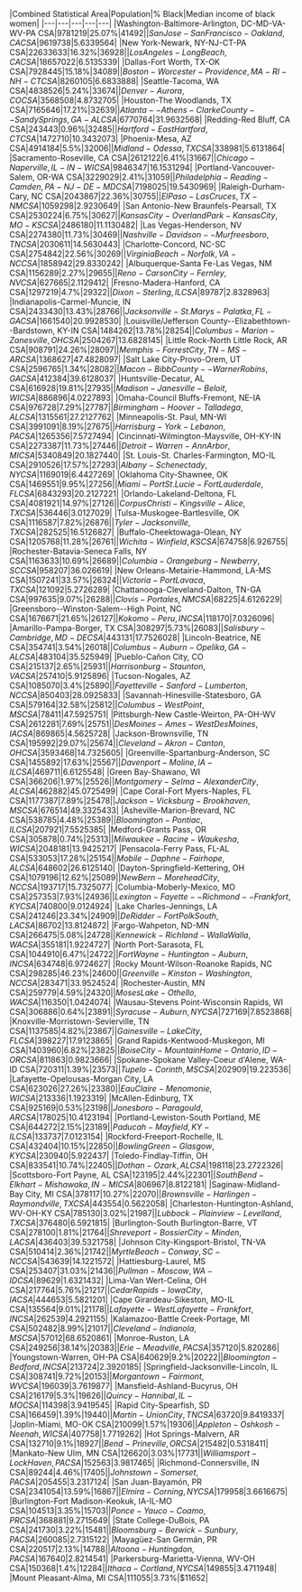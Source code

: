 |Combined Statistical Area|Population|% Black|Median income of black women|
|---|---|---|---|---|
|Washington-Baltimore-Arlington, DC-MD-VA-WV-PA CSA|9781219|25.07%|$41492|
|San Jose-San Francisco-Oakland, CA CSA|9619738|5.63%|$39564|
|New York-Newark, NY-NJ-CT-PA CSA|22633633|16.32%|$36928|
|Los Angeles-Long Beach, CA CSA|18657022|6.51%|$35339|
|Dallas-Fort Worth, TX-OK CSA|7928445|15.18%|$34089|
|Boston-Worcester-Providence, MA-RI-NH-CT CSA|8260105|6.68%|$33888|
|Seattle-Tacoma, WA CSA|4838526|5.24%|$33674|
|Denver-Aurora, CO CSA|3568508|4.87%|$32705|
|Houston-The Woodlands, TX CSA|7165646|17.21%|$32639|
|Atlanta--Athens-Clarke County--Sandy Springs, GA-AL CSA|6770764|31.96%|$32568|
|Redding-Red Bluff, CA CSA|243443|0.96%|$32485|
|Hartford-East Hartford, CT CSA|1472710|10.34%|$32073|
|Phoenix-Mesa, AZ CSA|4914184|5.5%|$32006|
|Midland-Odessa, TX CSA|338981|5.61%|$31864|
|Sacramento-Roseville, CA CSA|2612122|6.41%|$31667|
|Chicago-Naperville, IL-IN-WI CSA|9846347|16.15%|$31294|
|Portland-Vancouver-Salem, OR-WA CSA|3229029|2.41%|$31059|
|Philadelphia-Reading-Camden, PA-NJ-DE-MD CSA|7198025|19.54%|$30969|
|Raleigh-Durham-Cary, NC CSA|2043867|22.36%|$30755|
|El Paso-Las Cruces, TX-NM CSA|1059298|2.92%|$30649|
|San Antonio-New Braunfels-Pearsall, TX CSA|2530224|6.75%|$30627|
|Kansas City-Overland Park-Kansas City, MO-KS CSA|2486180|11.11%|$30482|
|Las Vegas-Henderson, NV CSA|2274380|11.73%|$30469|
|Nashville-Davidson--Murfreesboro, TN CSA|2030611|14.56%|$30443|
|Charlotte-Concord, NC-SC CSA|2754842|22.56%|$30269|
|Virginia Beach-Norfolk, VA-NC CSA|1858942|29.83%|$30242|
|Albuquerque-Santa Fe-Las Vegas, NM CSA|1156289|2.27%|$29655|
|Reno-Carson City-Fernley, NV CSA|627665|2.11%|$29412|
|Fresno-Madera-Hanford, CA CSA|1297219|4.7%|$29322|
|Dixon-Sterling, IL CSA|89787|2.83%|$28963|
|Indianapolis-Carmel-Muncie, IN CSA|2433430|13.43%|$28766|
|Jacksonville-St. Marys-Palatka, FL-GA CSA|1661540|20.99%|$28530|
|Louisville/Jefferson County--Elizabethtown--Bardstown, KY-IN CSA|1484262|13.78%|$28254|
|Columbus-Marion-Zanesville, OH CSA|2504267|13.68%|$28145|
|Little Rock-North Little Rock, AR CSA|908791|24.26%|$28097|
|Memphis-Forrest City, TN-MS-AR CSA|1368627|47.48%|$28097|
|Salt Lake City-Provo-Orem, UT CSA|2596765|1.34%|$28082|
|Macon-Bibb County--Warner Robins, GA CSA|412384|39.61%|$28037|
|Huntsville-Decatur, AL CSA|616928|19.81%|$27935|
|Madison-Janesville-Beloit, WI CSA|886896|4.02%|$27893|
|Omaha-Council Bluffs-Fremont, NE-IA CSA|976728|7.29%|$27787|
|Birmingham-Hoover-Talladega, AL CSA|1315561|27.21%|$27762|
|Minneapolis-St. Paul, MN-WI CSA|3991091|8.19%|$27675|
|Harrisburg-York-Lebanon, PA CSA|1265356|7.57%|$27494|
|Cincinnati-Wilmington-Maysville, OH-KY-IN CSA|2273387|11.73%|$27446|
|Detroit-Warren-Ann Arbor, MI CSA|5340849|20.18%|$27440|
|St. Louis-St. Charles-Farmington, MO-IL CSA|2910526|17.57%|$27293|
|Albany-Schenectady, NY CSA|1169019|6.44%|$27269|
|Oklahoma City-Shawnee, OK CSA|1469551|9.95%|$27256|
|Miami-Port St. Lucie-Fort Lauderdale, FL CSA|6843293|20.21%|$27221|
|Orlando-Lakeland-Deltona, FL CSA|4081921|14.97%|$27126|
|Corpus Christi-Kingsville-Alice, TX CSA|536446|3.01%|$27029|
|Tulsa-Muskogee-Bartlesville, OK CSA|1116587|7.82%|$26876|
|Tyler-Jacksonville, TX CSA|282525|16.51%|$26827|
|Buffalo-Cheektowaga-Olean, NY CSA|1205768|11.28%|$26761|
|Wichita-Winfield, KS CSA|674758|6.9%|$26755|
|Rochester-Batavia-Seneca Falls, NY CSA|1163633|10.69%|$26689|
|Columbia-Orangeburg-Newberry, SC CSA|958207|36.0%|$26619|
|New Orleans-Metairie-Hammond, LA-MS CSA|1507241|33.57%|$26324|
|Victoria-Port Lavaca, TX CSA|121092|5.27%|$26289|
|Chattanooga-Cleveland-Dalton, TN-GA CSA|997635|9.07%|$26288|
|Clovis-Portales, NM CSA|68225|4.61%|$26229|
|Greensboro--Winston-Salem--High Point, NC CSA|1676671|21.65%|$26127|
|Kokomo-Peru, IN CSA|118170|7.03%|$26096|
|Amarillo-Pampa-Borger, TX CSA|308297|5.73%|$26083|
|Salisbury-Cambridge, MD-DE CSA|443131|17.75%|$26028|
|Lincoln-Beatrice, NE CSA|354741|3.54%|$26018|
|Columbus-Auburn-Opelika, GA-AL CSA|483104|35.5%|$25949|
|Pueblo-Cañon City, CO CSA|215137|2.65%|$25931|
|Harrisonburg-Staunton, VA CSA|257410|5.91%|$25896|
|Tucson-Nogales, AZ CSA|1085070|3.4%|$25890|
|Fayetteville-Sanford-Lumberton, NC CSA|850403|28.09%|$25833|
|Savannah-Hinesville-Statesboro, GA CSA|579164|32.58%|$25812|
|Columbus-West Point, MS CSA|78411|47.59%|$25751|
|Pittsburgh-New Castle-Weirton, PA-OH-WV CSA|2612281|7.69%|$25751|
|Des Moines-Ames-West Des Moines, IA CSA|869865|4.56%|$25728|
|Jackson-Brownsville, TN CSA|195992|29.07%|$25674|
|Cleveland-Akron-Canton, OH CSA|3593468|14.73%|$25605|
|Greenville-Spartanburg-Anderson, SC CSA|1455892|17.63%|$25567|
|Davenport-Moline, IA-IL CSA|469711|6.61%|$25548|
|Green Bay-Shawano, WI CSA|366206|1.97%|$25526|
|Montgomery-Selma-Alexander City, AL CSA|462882|45.07%|$25499|
|Cape Coral-Fort Myers-Naples, FL CSA|1177387|7.89%|$25478|
|Jackson-Vicksburg-Brookhaven, MS CSA|676514|49.33%|$25433|
|Asheville-Marion-Brevard, NC CSA|538785|4.48%|$25389|
|Bloomington-Pontiac, IL CSA|207921|7.55%|$25385|
|Medford-Grants Pass, OR CSA|305878|0.74%|$25313|
|Milwaukee-Racine-Waukesha, WI CSA|2048181|13.94%|$25217|
|Pensacola-Ferry Pass, FL-AL CSA|533053|17.28%|$25154|
|Mobile-Daphne-Fairhope, AL CSA|648602|26.61%|$25140|
|Dayton-Springfield-Kettering, OH CSA|1079196|12.62%|$25089|
|New Bern-Morehead City, NC CSA|193717|15.73%|$25077|
|Columbia-Moberly-Mexico, MO CSA|257353|7.93%|$24936|
|Lexington-Fayette--Richmond--Frankfort, KY CSA|740800|9.01%|$24924|
|Lake Charles-Jennings, LA CSA|241246|23.34%|$24909|
|DeRidder-Fort Polk South, LA CSA|86702|13.81%|$24872|
|Fargo-Wahpeton, ND-MN CSA|266475|5.08%|$24728|
|Kennewick-Richland-Walla Walla, WA CSA|355181|1.92%|$24727|
|North Port-Sarasota, FL CSA|1044910|6.47%|$24722|
|Fort Wayne-Huntington-Auburn, IN CSA|634748|6.97%|$24627|
|Rocky Mount-Wilson-Roanoke Rapids, NC CSA|298285|46.23%|$24600|
|Greenville-Kinston-Washington, NC CSA|283471|33.95%|$24524|
|Rochester-Austin, MN CSA|259779|4.59%|$24320|
|Moses Lake-Othello, WA CSA|116350|1.04%|$24074|
|Wausau-Stevens Point-Wisconsin Rapids, WI CSA|306886|0.64%|$23891|
|Syracuse-Auburn, NY CSA|727169|7.85%|$23868|
|Knoxville-Morristown-Sevierville, TN CSA|1137585|4.82%|$23867|
|Gainesville-Lake City, FL CSA|398227|17.91%|$23865|
|Grand Rapids-Kentwood-Muskegon, MI CSA|1403960|6.82%|$23825|
|Boise City-Mountain Home-Ontario, ID-OR CSA|811863|0.98%|$23666|
|Spokane-Spokane Valley-Coeur d'Alene, WA-ID CSA|720311|1.39%|$23573|
|Tupelo-Corinth, MS CSA|202909|19.2%|$23536|
|Lafayette-Opelousas-Morgan City, LA CSA|623026|27.26%|$23380|
|Eau Claire-Menomonie, WI CSA|213336|1.19%|$23319|
|McAllen-Edinburg, TX CSA|925169|0.53%|$23198|
|Jonesboro-Paragould, AR CSA|178025|10.41%|$23194|
|Portland-Lewiston-South Portland, ME CSA|644272|2.15%|$23189|
|Paducah-Mayfield, KY-IL CSA|133737|7.01%|$23154|
|Rockford-Freeport-Rochelle, IL CSA|432404|10.15%|$22850|
|Bowling Green-Glasgow, KY CSA|230940|5.9%|$22437|
|Toledo-Findlay-Tiffin, OH CSA|833541|10.74%|$22405|
|Dothan-Ozark, AL CSA|198118|23.27%|$22326|
|Scottsboro-Fort Payne, AL CSA|123195|2.44%|$22301|
|South Bend-Elkhart-Mishawaka, IN-MI CSA|806967|8.81%|$22181|
|Saginaw-Midland-Bay City, MI CSA|378117|10.27%|$22070|
|Brownsville-Harlingen-Raymondville, TX CSA|443554|0.56%|$22058|
|Charleston-Huntington-Ashland, WV-OH-KY CSA|785130|3.02%|$21987|
|Lubbock-Plainview-Levelland, TX CSA|376480|6.59%|$21815|
|Burlington-South Burlington-Barre, VT CSA|278100|1.81%|$21764|
|Shreveport-Bossier City-Minden, LA CSA|436403|39.53%|$21758|
|Johnson City-Kingsport-Bristol, TN-VA CSA|510414|2.36%|$21742|
|Myrtle Beach-Conway, SC-NC CSA|543639|14.12%|$21572|
|Hattiesburg-Laurel, MS CSA|253407|31.03%|$21436|
|Pullman-Moscow, WA-ID CSA|89629|1.63%|$21432|
|Lima-Van Wert-Celina, OH CSA|217764|5.76%|$21217|
|Cedar Rapids-Iowa City, IA CSA|444653|5.58%|$21201|
|Cape Girardeau-Sikeston, MO-IL CSA|135564|9.01%|$21178|
|Lafayette-West Lafayette-Frankfort, IN CSA|262539|4.29%|$21155|
|Kalamazoo-Battle Creek-Portage, MI CSA|502482|8.99%|$21017|
|Cleveland-Indianola, MS CSA|57012|68.65%|$20861|
|Monroe-Ruston, LA CSA|249256|38.14%|$20383|
|Erie-Meadville, PA CSA|357120|5.8%|$20286|
|Youngstown-Warren, OH-PA CSA|640629|9.2%|$20222|
|Bloomington-Bedford, IN CSA|213724|2.39%|$20185|
|Springfield-Jacksonville-Lincoln, IL CSA|308741|9.72%|$20153|
|Morgantown-Fairmont, WV CSA|196039|3.76%|$19877|
|Mansfield-Ashland-Bucyrus, OH CSA|216179|5.3%|$19626|
|Quincy-Hannibal, IL-MO CSA|114398|3.94%|$19545|
|Rapid City-Spearfish, SD CSA|166459|1.39%|$19440|
|Martin-Union City, TN CSA|63720|9.84%|$19337|
|Joplin-Miami, MO-OK CSA|210099|1.57%|$19306|
|Appleton-Oshkosh-Neenah, WI CSA|407758|1.77%|$19262|
|Hot Springs-Malvern, AR CSA|132710|9.1%|$18927|
|Bend-Prineville, OR CSA|215482|0.53%|$18411|
|Mankato-New Ulm, MN CSA|126620|3.03%|$17731|
|Williamsport-Lock Haven, PA CSA|152563|3.98%|$17465|
|Richmond-Connersville, IN CSA|89244|4.46%|$17405|
|Johnstown-Somerset, PA CSA|205455|3.23%|$17124|
|San Juan-Bayamón, PR CSA|2341054|13.59%|$16867|
|Elmira-Corning, NY CSA|179958|3.66%|$16675|
|Burlington-Fort Madison-Keokuk, IA-IL-MO CSA|104513|3.35%|$15703|
|Ponce-Yauco-Coamo, PR CSA|368881|9.27%|$15649|
|State College-DuBois, PA CSA|241730|3.22%|$15481|
|Bloomsburg-Berwick-Sunbury, PA CSA|260085|2.73%|$15122|
|Mayagüez-San Germán, PR CSA|220517|2.13%|$14788|
|Altoona-Huntingdon, PA CSA|167640|2.82%|$14541|
|Parkersburg-Marietta-Vienna, WV-OH CSA|150368|1.4%|$12284|
|Ithaca-Cortland, NY CSA|149855|3.47%|$11948|
|Mount Pleasant-Alma, MI CSA|111055|3.73%|$11652|
